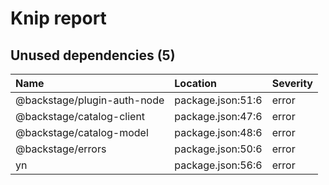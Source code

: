 # Knip report

## Unused dependencies (5)

| Name                        | Location          | Severity |
| :-------------------------- | :---------------- | :------- |
| @backstage/plugin-auth-node | package.json:51:6 | error    |
| @backstage/catalog-client   | package.json:47:6 | error    |
| @backstage/catalog-model    | package.json:48:6 | error    |
| @backstage/errors           | package.json:50:6 | error    |
| yn                          | package.json:56:6 | error    |
